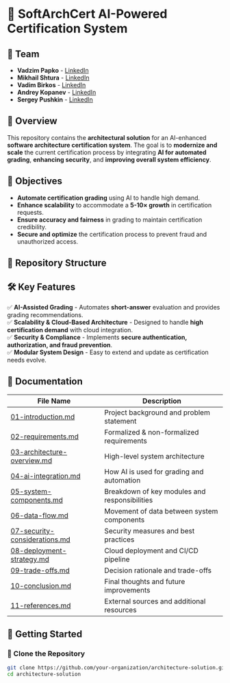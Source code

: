 # 📜 SoftArchCert AI-Powered Certification System

## **👥 Team**
- **Vadzim Papko** - [LinkedIn](https://www.linkedin.com/in/vadzim-papko/)
- **Mikhail Shtura** - [LinkedIn](https://www.linkedin.com/in/mikhail-shtura-78699315a/)
- **Vadim Birkos** - [LinkedIn](https://www.linkedin.com/in/vadim-birkos/)
- **Andrey Kopanev** - [LinkedIn](https://www.linkedin.com/in/andreykopanev/)
- **Sergey Pushkin** - [LinkedIn](https://www.linkedin.com/in/sergey-pushkin-a9970712/)

## **📌 Overview**
This repository contains the **architectural solution** for an AI-enhanced **software architecture certification system**. The goal is to **modernize and scale** the current certification process by integrating **AI for automated grading**, **enhancing security**, and **improving overall system efficiency**.

## **🎯 Objectives**
- **Automate certification grading** using AI to handle high demand.
- **Enhance scalability** to accommodate a **5-10× growth** in certification requests.
- **Ensure accuracy and fairness** in grading to maintain certification credibility.
- **Secure and optimize** the certification process to prevent fraud and unauthorized access.

## **📁 Repository Structure**

## **🛠️ Key Features**
✅ **AI-Assisted Grading** - Automates **short-answer** evaluation and provides grading recommendations.  
✅ **Scalability & Cloud-Based Architecture** - Designed to handle **high certification demand** with cloud integration.  
✅ **Security & Compliance** - Implements **secure authentication, authorization, and fraud prevention**.  
✅ **Modular System Design** - Easy to extend and update as certification needs evolve.  

## **📜 Documentation**
| File Name                     | Description |
|--------------------------------|-------------|
| [01-introduction.md](docs/01-introduction.md) | Project background and problem statement |
| [02-requirements.md](docs/02-requirements.md) | Formalized & non-formalized requirements |
| [03-architecture-overview.md](docs/03-architecture-overview.md) | High-level system architecture |
| [04-ai-integration.md](docs/04-ai-integration.md) | How AI is used for grading and automation |
| [05-system-components.md](docs/05-system-components.md) | Breakdown of key modules and responsibilities |
| [06-data-flow.md](docs/06-data-flow.md) | Movement of data between system components |
| [07-security-considerations.md](docs/07-security-considerations.md) | Security measures and best practices |
| [08-deployment-strategy.md](docs/08-deployment-strategy.md) | Cloud deployment and CI/CD pipeline |
| [09-trade-offs.md](docs/09-trade-offs.md) | Decision rationale and trade-offs |
| [10-conclusion.md](docs/10-conclusion.md) | Final thoughts and future improvements |
| [11-references.md](docs/11-references.md) | External sources and additional resources |

## **🚀 Getting Started**
### **🔹 Clone the Repository**
```bash
git clone https://github.com/your-organization/architecture-solution.git
cd architecture-solution